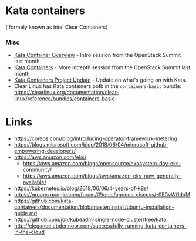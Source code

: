 # Kata containers
( formely known as Intel Clear Containers)


### Misc

- [Kata Container Overview](https://www.youtube.com/watch?v=-87q13IAHVE) - Intro session from the OpenStack Summit last month
- [Kata Containers](https://www.youtube.com/watch?v=vK_gdy2kdPM) - More indepth session from the OpenStack Summit last month
- [Kata Containers Project Update](https://www.youtube.com/watch?v=JyDcvlv0vQI) - Update on what's going on with Kata.
- Clear Linux has Kata containers ootb in the `containers-basic` bundle: https://clearlinux.org/documentation/clear-linux/reference/bundles/containers-basic


# Links

 - https://coreos.com/blog/introducing-operator-framework-metering
 - https://blogs.microsoft.com/blog/2018/06/04/microsoft-github-empowering-developers/
 - https://aws.amazon.com/eks/
     - https://aws.amazon.com/blogs/opensource/ekosystem-day-eks-community/
     - https://aws.amazon.com/blogs/aws/amazon-eks-now-generally-available/
 - https://kubernetes.io/blog/2018/06/06/4-years-of-k8s/
 - https://groups.google.com/forum/#!topic/agones-discuss/-0E0vWi1dqM
 - https://github.com/kata-containers/documentation/blob/master/install/ubuntu-installation-guide.md
 - https://github.com/jon/kubeadm-single-node-cluster/tree/kata
 - http://elegance.abdennoor.com/successfully-running-kata-containers-in-the-cloud